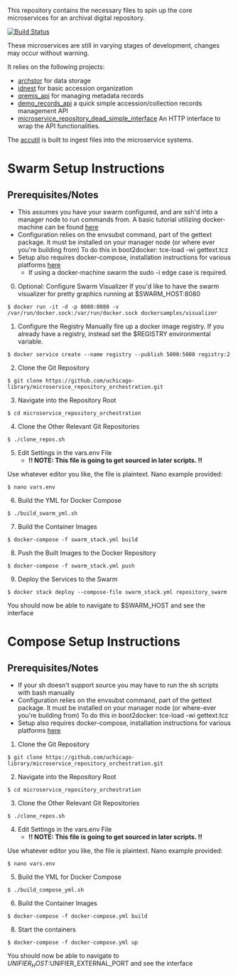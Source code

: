This repository contains the necessary files to spin up the core microservices for an archival digital repository.

[![Build Status](https://travis-ci.org/uchicago-library/microservice_repository_orchestration.svg?branch=master)](https://travis-ci.org/uchicago-library/microservice_repository_orchestration)

These microservices are still in varying stages of development, changes may occur without warning.

It relies on the following projects:

- [archstor](https://github.com/uchicago-library/archstor) for data storage
- [idnest](https://github.com/uchicago-library/idnest) for basic accession organization
- [qremis_api](https://github.com/uchicago-library/qremis_api) for managing metadata records
- [demo_records_api](https://github.com/uchicago-library/demo_records_api) a quick simple accession/collection records management API
- [microservice_repository_dead_simple_interface](https://github.com/uchicago-library/microservice_repository_dead_simple_interface) An HTTP interface to wrap the API functionalities.

The [accutil](https://github.com/uchicago-library/qremis_accutil) is built to ingest files into the microservice systems.

# Swarm Setup Instructions
## Prerequisites/Notes
- This assumes you have your swarm configured, and are ssh'd into a manager node to run commands from. A basic tutorial utilizing docker-machine can be found [here](https://docs.docker.com/engine/swarm/swarm-tutorial/create-swarm/)
- Configuration relies on the envsubst command, part of the gettext package. It must be installed on your manager node (or where ever you're building from) To do this in boot2docker: tce-load -wi gettext.tcz
- Setup also requires docker-compose, installation instructions for various platforms [here](https://docs.docker.com/compose/install/)
    - If using a docker-machine swarm the sudo -i edge case is required.

0. Optional: Configure Swarm Visualizer
If you'd like to have the swarm visualizer
for pretty graphics running at $SWARM_HOST:8080
```
$ docker run -it -d -p 8080:8080 -v /var/run/docker.sock:/var/run/docker.sock dockersamples/visualizer
```

1. Configure the Registry
Manually fire up a docker image registry. If you already have a registry,
instead set the $REGISTRY environmental variable.
```
$ docker service create --name registry --publish 5000:5000 registry:2
```

2. Clone the Git Repository
```
$ git clone https://github.com/uchicago-library/microservice_repository_orchestration.git
```

3. Navigate into the Repository Root
```
$ cd microservice_repository_orchestration
```

4. Clone the Other Relevant Git Repositories
```
$ ./clone_repos.sh
```

5. Edit Settings in the vars.env File
     - **!! NOTE: This file is going to get sourced in later scripts. !!**

Use whatever editor you like, the file is plaintext. Nano example provided:
```
$ nano vars.env
```

6. Build the YML for Docker Compose
```
$ ./build_swarm_yml.sh
```

7. Build the Container Images
```
$ docker-compose -f swarm_stack.yml build
```

8. Push the Built Images to the Docker Repository
```
$ docker-compose -f swarm_stack.yml push
```

9. Deploy the Services to the Swarm
```
$ docker stack deploy --compose-file swarm_stack.yml repository_swarm
```
You should now be able to navigate to $SWARM_HOST and see the interface

# Compose Setup Instructions
## Prerequisites/Notes
- If your sh doesn't support source you may have to run the sh scripts with bash manually
- Configuration relies on the envsubst command, part of the gettext package. It must be installed on your manager node (or where-ever you're building from) To do this in boot2docker: tce-load -wi gettext.tcz
- Setup also requires docker-compose, installation instructions for various platforms [here](https://docs.docker.com/compose/install/)

1. Clone the Git Repository
```
$ git clone https://github.com/uchicago-library/microservice_repository_orchestration.git
```

2. Navigate into the Repository Root
```
$ cd microservice_repository_orchestration
```

3. Clone the Other Relevant Git Repositories
```
$ ./clone_repos.sh
```

4. Edit Settings in the vars.env File
    - **!! NOTE: This file is going to get sourced in later scripts. !!**

Use whatever editor you like, the file is plaintext. Nano example provided:
```
$ nano vars.env
```

5. Build the YML for Docker Compose
```
$ ./build_compose_yml.sh
```

6. Build the Container Images
```
$ docker-compose -f docker-compose.yml build
```

8. Start the containers
```
$ docker-compose -f docker-compose.yml up
```
You should now be able to navigate to $UNIFIER_HOST:$UNIFIER_EXTERNAL_PORT
and see the interface 
